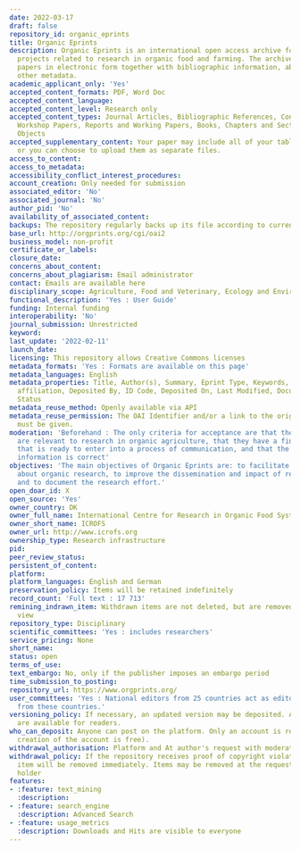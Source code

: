 ```yaml
---
date: 2022-03-17
draft: false
repository_id: organic_eprints
title: Organic Eprints
description: Organic Eprints is an international open access archive for papers and
  projects related to research in organic food and farming. The archive contains full-text
  papers in electronic form together with bibliographic information, abstracts and
  other metadata.
academic_applicant_only: 'Yes'
accepted_content_formats: PDF, Word Doc
accepted_content_language:
accepted_content_level: Research only
accepted_content_types: Journal Articles, Bibliographic References, Conference and
  Workshop Papers, Reports and Working Papers, Books, Chapters and Sections, Learning
  Objects
accepted_supplementary_content: Your paper may include all of your tables and figures,
  or you can choose to upload them as separate files.
access_to_content:
access_to_metadata:
accessibility_conflict_interest_procedures:
account_creation: Only needed for submission
associated_editor: 'No'
associated_journal: 'No'
author_pid: 'No'
availability_of_associated_content:
backups: The repository regularly backs up its file according to current best practices
base_url: http://orgprints.org/cgi/oai2
business_model: non-profit
certificate_or_labels:
closure_date:
concerns_about_content:
concerns_about_plagiarism: Email administrator
contact: Emails are available here
disciplinary_scope: Agriculture, Food and Veterinary, Ecology and Environment
functional_description: 'Yes : User Guide'
funding: Internal funding
interoperability: 'No'
journal_submission: Unrestricted
keyword:
last_update: '2022-02-11'
launch_date:
licensing: This repository allows Creative Commons licenses
metadata_formats: 'Yes : Formats are available on this page'
metadata_languages: English
metadata_properties: Title, Author(s), Summary, Eprint Type, Keywords, Subjects, Research
  affiliation, Deposited By, ID Code, Deposited On, Last Modified, Document Language,
  Status
metadata_reuse_method: Openly available via API
metadata_reuse_permission: The OAI Identifier and/or a link to the original metadata
  must be given.
moderation: 'Beforehand : The only criteria for acceptance are that the documents
  are relevant to research in organic agriculture, that they have a finished form
  that is ready to enter into a process of communication, and that the required metadata
  information is correct'
objectives: 'The main objectives of Organic Eprints are: to facilitate the communication
  about organic research, to improve the dissemination and impact of research findings,
  and to document the research effort.'
open_doar_id: X
open_source: 'Yes'
owner_country: DK
owner_full_name: International Centre for Research in Organic Food Systems
owner_short_name: ICROFS
owner_url: http://www.icrofs.org
ownership_type: Research infrastructure
pid:
peer_review_status:
persistent_of_content:
platform:
platform_languages: English and German
preservation_policy: Items will be retained indefinitely
record_count: 'Full text : 17 713'
remining_indrawn_item: Withdrawn items are not deleted, but are removed from public
  view
repository_type: Disciplinary
scientific_committees: 'Yes : includes researchers'
service_pricing: None
short_name:
status: open
terms_of_use:
text_embargo: No, only if the publisher imposes an embargo period
time_submission_to_posting:
repository_url: https://www.orgprints.org/
user_committees: 'Yes : National editors from 25 countries act as editors for entries
  from these countries.'
versioning_policy: If necessary, an updated version may be deposited. All version
  are available for readers.
who_can_deposit: Anyone can post on the platform. Only an account is required ( The
  creation of the account is free).
withdrawal_authorisation: Platform and At author's request with moderator approval
withdrawal_policy: If the repository receives proof of copyright violation, the relevant
  item will be removed immediately. Items may be removed at the request of the author/copyright
  holder
features:
- :feature: text_mining
  :description:
- :feature: search_engine
  :description: Advanced Search
- :feature: usage_metrics
  :description: Downloads and Hits are visible to everyone
---
```




